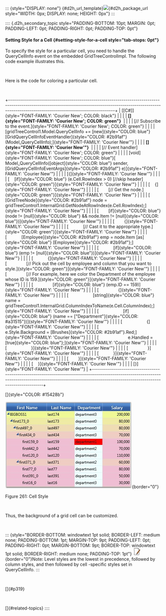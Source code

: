 ::: {style="DISPLAY: none"}
[](ms-xhelp:///?Id=d2h_url_template){#d2h_url_template}![](!package_url!){#d2h_package_url style="WIDTH: 0px; DISPLAY: none; HEIGHT: 0px"}
:::

:::: {.d2h_secondary_topic style="PADDING-BOTTOM: 10pt; MARGIN: 0pt; PADDING-LEFT: 0pt; PADDING-RIGHT: 0pt; PADDING-TOP: 0pt"}
#### Setting Style for a Cell {#setting-style-for-a-cell style="tab-stops: 0pt"}

To specify the style for a particular cell, you need to handle the QueryCellInfo event on the embedded GridTreeControlImpl. The following code example illustrates this.

 

Here is the code for coloring a particular cell.

 

+-----------------------------------------------------------------------------------------------------------------------------------------------------------------------------------------------------------------+
| [\[C#\]]{style="FONT-FAMILY: 'Courier New'; COLOR: black"}                                                                                                                                                      |
|                                                                                                                                                                                                                 |
| **[]{style="FONT-FAMILY: 'Courier New'; COLOR: green"}**                                                                                                                                                        |
|                                                                                                                                                                                                                 |
| [// Subscribe to the event.]{style="FONT-FAMILY: 'Courier New'; COLOR: green"}                                                                                                                                  |
|                                                                                                                                                                                                                 |
| [gridTreeControl1.Model.QueryCellInfo += [new]{style="COLOR: blue"} [GridQueryCellInfoEventHandler]{style="COLOR: #2b91af"}(Model_QueryCellInfo);]{style="FONT-FAMILY: 'Courier New'"}                          |
|                                                                                                                                                                                                                 |
| **[]{style="FONT-FAMILY: 'Courier New'"}**                                                                                                                                                                      |
|                                                                                                                                                                                                                 |
| [// Event handler]{style="FONT-FAMILY: 'Courier New'; COLOR: green"}                                                                                                                                            |
|                                                                                                                                                                                                                 |
| [void]{style="FONT-FAMILY: 'Courier New'; COLOR: blue"}[ Model_QueryCellInfo([object]{style="COLOR: blue"} sender, [GridQueryCellInfoEventArgs]{style="COLOR: #2b91af"} e)]{style="FONT-FAMILY: 'Courier New'"} |
|                                                                                                                                                                                                                 |
| [{]{style="FONT-FAMILY: 'Courier New'"}                                                                                                                                                                         |
|                                                                                                                                                                                                                 |
| [    [if]{style="COLOR: blue"} (e.Cell.RowIndex \> 0) [//skip header]{style="COLOR: green"}]{style="FONT-FAMILY: 'Courier New'"}                                                                                |
|                                                                                                                                                                                                                 |
| [    {]{style="FONT-FAMILY: 'Courier New'"}                                                                                                                                                                     |
|                                                                                                                                                                                                                 |
| [        [// Get the node.]{style="COLOR: green"}]{style="FONT-FAMILY: 'Courier New'"}                                                                                                                          |
|                                                                                                                                                                                                                 |
| [        [GridTreeNode]{style="COLOR: #2b91af"} node = gridTreeControl1.InternalGrid.GetNodeAtRowIndex(e.Cell.RowIndex);]{style="FONT-FAMILY: 'Courier New'"}                                                   |
|                                                                                                                                                                                                                 |
| [        [if]{style="COLOR: blue"} (node != [null]{style="COLOR: blue"} && node.Item != [null]{style="COLOR: blue"})]{style="FONT-FAMILY: 'Courier New'"}                                                       |
|                                                                                                                                                                                                                 |
| [        {]{style="FONT-FAMILY: 'Courier New'"}                                                                                                                                                                 |
|                                                                                                                                                                                                                 |
| [            [// Cast it to the appropriate type.]{style="COLOR: green"}]{style="FONT-FAMILY: 'Courier New'"}                                                                                                   |
|                                                                                                                                                                                                                 |
| [            [Employee]{style="COLOR: #2b91af"} emp = node.Item [as]{style="COLOR: blue"} [Employee]{style="COLOR: #2b91af"};]{style="FONT-FAMILY: 'Courier New'"}                                              |
|                                                                                                                                                                                                                 |
| [            [if]{style="COLOR: blue"} (emp != [null]{style="COLOR: blue"})]{style="FONT-FAMILY: 'Courier New'"}                                                                                                |
|                                                                                                                                                                                                                 |
| [            {]{style="FONT-FAMILY: 'Courier New'"}                                                                                                                                                             |
|                                                                                                                                                                                                                 |
| [                [// Pick out the cell by employee and column that you want to style.]{style="COLOR: green"}]{style="FONT-FAMILY: 'Courier New'"}                                                               |
|                                                                                                                                                                                                                 |
| [                [// For example, here we color the Department of the employee whose ID is 159.]{style="COLOR: green"}]{style="FONT-FAMILY: 'Courier New'"}                                                     |
|                                                                                                                                                                                                                 |
| [                [if]{style="COLOR: blue"} (emp.ID == 159)]{style="FONT-FAMILY: 'Courier New'"}                                                                                                                 |
|                                                                                                                                                                                                                 |
| [                {]{style="FONT-FAMILY: 'Courier New'"}                                                                                                                                                         |
|                                                                                                                                                                                                                 |
| [                    [string]{style="COLOR: blue"} name = gridTreeControl1.InternalGrid.ColumnIndexToName(e.Cell.ColumnIndex);]{style="FONT-FAMILY: 'Courier New'"}                                             |
|                                                                                                                                                                                                                 |
| [                    [if]{style="COLOR: blue"} (name == [\"Department\"]{style="COLOR: #a31515"})]{style="FONT-FAMILY: 'Courier New'"}                                                                          |
|                                                                                                                                                                                                                 |
| [                    {]{style="FONT-FAMILY: 'Courier New'"}                                                                                                                                                     |
|                                                                                                                                                                                                                 |
| [                        e.Style.Background = [Brushes]{style="COLOR: #2b91af"}.Red;]{style="FONT-FAMILY: 'Courier New'"}                                                                                       |
|                                                                                                                                                                                                                 |
| [                        e.Handled = [true]{style="COLOR: blue"};]{style="FONT-FAMILY: 'Courier New'"}                                                                                                          |
|                                                                                                                                                                                                                 |
| [                    }]{style="FONT-FAMILY: 'Courier New'"}                                                                                                                                                     |
|                                                                                                                                                                                                                 |
| [                }]{style="FONT-FAMILY: 'Courier New'"}                                                                                                                                                         |
|                                                                                                                                                                                                                 |
| [            }]{style="FONT-FAMILY: 'Courier New'"}                                                                                                                                                             |
|                                                                                                                                                                                                                 |
| [        }]{style="FONT-FAMILY: 'Courier New'"}                                                                                                                                                                 |
|                                                                                                                                                                                                                 |
| [    }]{style="FONT-FAMILY: 'Courier New'"}                                                                                                                                                                     |
|                                                                                                                                                                                                                 |
| [}]{style="FONT-FAMILY: 'Courier New'"}                                                                                                                                                                         |
+-----------------------------------------------------------------------------------------------------------------------------------------------------------------------------------------------------------------+

[]{style="COLOR: #15428b"} 

![](ImagesExt/image28_336.jpg){border="0"}

Figure 261: Cell Style

 

Thus, the background of a grid cell can be customized.

 

::: {style="BORDER-BOTTOM: windowtext 1pt solid; BORDER-LEFT: medium none; PADDING-BOTTOM: 1pt; MARGIN-TOP: 9pt; PADDING-LEFT: 0pt; PADDING-RIGHT: 0pt; MARGIN-BOTTOM: 9pt; BORDER-TOP: windowtext 1pt solid; BORDER-RIGHT: medium none; PADDING-TOP: 1pt"}
![](ImagesExt/image28_3.jpg){border="0"}Note: Level styles are the lowest in precedence, followed by column styles, and then followed by cell -specific styles set in QueryCellInfo.
:::

 

[]{#p319} 

 

[]{#related-topics}
::::

